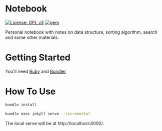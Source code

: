 # Notebook 
[![License: GPL v3](https://img.shields.io/badge/License-GPLv3-blue.svg)](https://www.gnu.org/licenses/gpl-3.0) [![gem](https://img.shields.io/badge/gem-3.2-red)](https://blog.rubygems.org/2020/12/22/3.2.3-released.html)

Personal notebook with notes on data structure, sorting algorithm, search and some other materials.

# Getting Started

You'll need [Ruby](https://www.ruby-lang.org/en/downloads/) and [Bundler](https://www.jetbrains.com/help/ruby/using-the-bundler.html#bundle_init)

# How To Use

```bash
bundle install 

bundle exec jekyll serve --incremental
```
The local serve will be at http://localhost:4000/.


